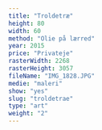 ```yaml
---
title: "Troldetræ"
height: 80
width: 60
method: "Olie på lærred"
year: 2015
price: "Privateje"
rasterWidth: 2268
rasterHeight: 3057
fileName: "IMG_1828.JPG"
medie: "maleri"
show: "yes"
slug: "troldetrae"
type: "art"
weight: "2"
---
```

